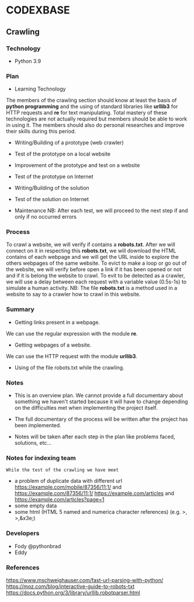 # CODEXBASE
## Crawling

### Technology
- Python 3.9

### Plan

- Learning Technology

The members of the crawling section should know at least the basis of **python programming** and the using of standard libraries like **urllib3** for HTTP requests and **re** for text manipulating. Total mastery of these technologies are not actually required but members should be able to work in using it.
The members should also do personal researches and improve their skills during this period.

- Writing/Building of a prototype (web crawler)

- Test of the prototype on a local website

- Improvement of the prototype and test on a website

- Test of the prototype on Internet

- Writing/Building of the solution

- Test of the solution on Internet

- Maintenance
	NB: After each test, we will proceed to the next step if and only if no occurred errors

### Process

To crawl a website, we will verify if contains a **robots.txt**. After we will connect on it in respecting this **robots.txt**, we will download the HTML contains of each webpage and we will get the URL inside to explore the others webpages of the same website. To evict to make a loop or go out of the website, we will verify before open a link if it has been opened or not and if it is belong the website to crawl. To evit to be detected as a crawler, we will use a delay between each request with a variable value (0.5s-1s) to simulate a human activity.
	NB: The file **robots.txt** is a method used in a website to say to a crawler how to crawl in this website.

### Summary

- Getting links present in a webpage.
 
We can use the regular expression with the module **re**.

- Getting webpages of a website.
 
We can use the HTTP request with the module **urllib3**.

- Using of the file robots.txt while the crawling.

### Notes

- This is an overview plan. We cannot provide a full documentary about something we haven't started because it will have to change depending on the difficulties met when implementing the project itself.

- The full documentary of the process will be written after the project has been implemented.

- Notes will be taken after each step in the plan like problems faced, solutions, etc...

### Notes for indexing team

	While the test of the crawling we have meet 

- a problem of duplicate data with different url
	https://example.com/mobile/87356/11:1/ and https://example.com/87356/11:1/
	https://example.com/articles and https://example.com/articles?page=1
- some empty data
- some html (HTML 5 named and numerica character references)
	(e.g. &gt;, &#62;,&x3e;)


### Developers

- Fody @pythonbrad
- Eddy

### References
https://www.mschweighauser.com/fast-url-parsing-with-python/
https://moz.com/blog/interactive-guide-to-robots-txt
https://docs.python.org/3/library/urllib.robotparser.html